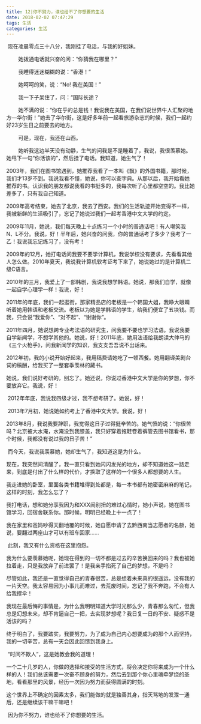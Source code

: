 ```yaml
---
title: 12|你不努力，谁也给不了你想要的生活
date: 2018-02-02 07:47:29
tags: 生活
categories: 生活
---
```


​       现在凌晨零点三十八分，我刚挂了电话，与我的好姐妹。


　　   她拨通电话就兴奋的问：“你猜我在哪里？”

　　   我睡得迷迷糊糊的说：“香港！”

　　   她呵呵的笑，说：“No! 我在美国！”

　　   我一下子呆住了，问：“国际长途？

　   　她不满的说：“你在乎的总是钱！我说我在美国，在我们说世界牛人汇聚的地方—华尔街！”她去了华尔街，这是好多年前一起看旅游杂志的时候，我们一起约好23岁生日之前要去的地方。

　　   可是，现在，我还在山西。

　　   她听我这边半天没有动静，生气的问我是不是睡着了，我说，我很羡慕她。她甩下一句“你活该的”，然后挂了电话。我知道，她生气了！

<!--more-->

​          2003年，我们在图书馆遇到，她推荐我看了一本叫《飘》的外国书籍，那时候，我们才13岁不到。我说我看不懂，她说，你可以查字典。从那以后，我开始看她推荐的书。认识我的朋友都说我看的书挺多的，我每次听了心里都空空的。我比她差多了，只有我自己知道。

​          2009年高考结束，她去了北京，我去了西安。我们的生活轨迹开始变得不一样，我被新鲜的生活吸引了，忘记了她说过我们一起考香港中文大学的约定。

​          2009年11月，她说，我们每天晚上十点练习一个小时的普通话吧！有人嘲笑我N、L不分。我说，好！半年后，她兴奋的问我，你的普通话考了多少？我考了一乙！我说我忘记练习了，没有考！

​         2009年的12月，她打电话问我要不要学计算机，我说学校没有要求，先看看其他人怎么做。2010年夏天，我说我计算机软考证考下来了，她说她过的是计算机二级C语言。

​         2010年的三月，我爱上了一部韩剧，我说我想学韩语。她说，那我们自学，就像一起自学心理学一样！我说，好！

​         2011年的年底，我们一起逛街，那家精品店的老板是一个韩国大姐，我睁大眼睛听着她用韩语和老板交流。老板以为她是学韩语的学生，给我们便宜了五块钱。而我，只会说“我爱你”、“对不起”、“谢谢你”。

​         2011年四月，她说想跨专业考法语的研究生，问我要不要也学习法语。我说我要自学新闻学，不想学其他的。她说，好！2011年底，她用法语给我朗读大仲马的《三个火枪手》，问我新闻学的知识，我支支吾吾说不出话来。

​         2012年初，我的小说开始好起来，我用稿费请她吃了一顿西餐。她用翻译美剧台词的稿酬，给我买了一整套季羡林的藏书。

​        她说，我们说好考研的，别忘了。她还说，你说过香港中文大学是你的梦想，你不要放弃它。我说，好！

​         2012年年底，我说我四级才过，我不想考研了。她说，好！

​         2013年7月初，她说她如约考上了香港中文大学。我说，好！

​         2013年8月，我说我要辞职，我觉得这日子过得挺辛苦的。她气愤的说：“你很苦吗？北京被大水淹，水淹没到我膝盖，我只好穿着拖鞋卷着裤管去图书馆看书，那个时候，我都没有说过我的日子苦！”

​         而今天，我说我羡慕她，她却生气了，我知道这是为什么。

​         现在，我突然间清醒了，我一直只看到她闪闪发光的地方，却不知道她这一路走来，到底是付出了什么样的代价，才换取了这样的一个很多人都想要的人生。

​         我走进她的卧室，里面各类书籍堆得到处都是，每一本书都有她密密麻麻的笔记，这样的时刻，我怎么忘了？

​         我打电话，想和她分享我因为和XXX闹别扭的难过心情时，她小声说，她在图书馆学习，回宿舍联系你。那时候，明明已经晚上十一点了！

​         我在家里和爸妈吵得天翻地覆的时候，她自愿申请了去黔西南当志愿者的名额，她说，要翻过两座山才可以有班车回家……

​         此刻，我又有什么资格在这里抱怨。

​         我为什么要羡慕她呢，她现在得到的一切不都是过去的辛苦换回来的吗？我也被她拉着走，只是我放弃了前进罢了！是我亲手掐死了自己的梦想，不是吗？

​         尽管如此，我还是一直觉得自己的青春很苦，总是想着未来真的很遥远，没有我的一片天空。我太容易因为小事儿而难过，去荒废时间，忘记了我不奔跑，不会有人给我撑伞！

​        我现在最后悔的事情是，为什么我明明知道大学时光那么少，青春那么匆忙，但我总是幻想未来，却不肯逼自己一把，去实现梦想呢？我日复一日的不安、疑惑不是活该的吗？

​        终于明白了，我要踏实，我要努力，为了成为自己内心想要成为的那个人而坚持，我的一切辛苦，总有一天会因此回馈到我身上。

​    “时间不欺人”，这是她教会我的道理！

​        一个二十几岁的人，你做的选择和接受的生活方式，将会决定你将来成为一个什么样的人！我们总该需要一次奋不顾身的努力，然后去到那个你心里魂牵梦绕的圣地，看看那里的风景，经历一次因为努力而获得圆满的时刻。

​        这个世界上不确定的因素太多，我们能做的就是独善其身，指天骂地的发泄一通后，还是继续该干嘛干嘛吧！

​       因为你不努力，谁也给不了你想要的生活。